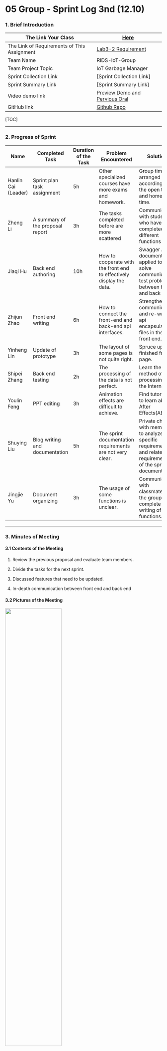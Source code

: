 # 05 Group - Sprint Log 3nd (12.10)

### 1. Brief Introduction

| **The Link Your Class**                     | [Here](https://bbs.csdn.net/forums/MUEE308FZU202201)         |
| ------------------------------------------- | ------------------------------------------------------------ |
| The Link of Requirements of This Assignment | [Lab3-2 Requirement](https://bbs.csdn.net/topics/610142480)  |
| Team Name                                   | RIDS-IoT-Group                                               |
| Team Project Topic                          | IoT Garbage Manager                                          |
| Sprint Collection Link                      | [Sprint Collection Link]                                     |
| Sprint Summary Link                         | [Sprint Summary Link]                                        |
| Video demo link                             | [Preview Demo](https://www.bilibili.com/video/BV1314y1J7Ea) and [Pervious Oral](https://www.bilibili.com/video/BV1jv4y1S7VQ/?share_source=copy_web&vd_source=c8936a3bacfd65375f9e88b3bb9a12ba) |
| GitHub link                                 | [Github Repo](https://github.com/613HandsomeBoys/EE308FZ-IoT-Garbage-Manager) |

[TOC]

-----

### 2. Progress of Sprint

| Name                | Completed Task                   | Duration of the Task | Problem Encountered                                          | Solution                                                     | Proportion |
| ------------------- | -------------------------------- | -------------------- | ------------------------------------------------------------ | ------------------------------------------------------------ | ---------- |
| Hanlin Cai (Leader) | Sprint plan task assignment      | 5h                   | Other specialized courses have more exams and homework.      | Group time is arranged according to the open test and homework time. | 120%       |
| Zheng Li            | A summary of the proposal report | 3h                   | The tasks completed before are more scattered                | Communicate with students who have completed different functions | 110%       |
| Jiaqi Hu            | Back end authoring               | 10h                  | How to cooperate with the front end to effectively display the data. | Swagger API document  is applied to solve communication test problem between front and back ends. | 105%       |
| Zhijun Zhao         | Front end writing                | 6h                   | How to connect the front-end and back-end api interfaces.    | Strengthen communication and re-write api encapsulation files in the front end. | 105%       |
| Yinheng Lin         | Update of prototype              | 3h                   | The layout of some pages is not quite right.                 | Spruce up the finished front page.                           | 100%       |
| Shipei Zhang        | Back end testing                 | 2h                   | The processing of the data is not perfect.                   | Learn the method of data processing on the Internet.         | 60%        |
| Youlin Feng         | PPT editing                      | 3h                   | Animation effects are difficult to achieve.                  | Find tutorials to learn about After Effects(AE).             | 100%       |
| Shuying Liu         | Blog writing and documentation   | 5h                   | The sprint documentation requirements are not very clear.    | Private chat with members to analyze the specific requirements and related requirements of the sprint document | 110%       |
| Jingjie Yu          | Document organizing              | 3h                   | The usage of some functions is unclear.                      | Communicate with classmates in the group and complete the writing of functions. | 100%       |



-----

### 3. Minutes of Meeting

#### 3.1 Contents of the Meeting

1. Review the previous proposal and evaluate team members.

2. Divide the tasks for the next sprint.

3. Discussed features that need to be updated.

4. In-depth communication between front end and back end

#### 3.2 Pictures of the Meeting

<left>
  <img src = "https://s1.ax1x.com/2022/12/08/z2mNFI.jpg" width = 60%>
</left>



-----

### 4. Development Process

#### 4.1 Check-in Records of Github

<left>
  <img src = "https://img-community.csdnimg.cn/images/69ee2b403ea8456380b480a83800e7e4.png" width = 80%>
</left>


#### 4.2 Screenshots of the Operation

The background picture of the front end is not completely set. Currently, the picture of the prototype is used for display.

![img](https://img-community.csdnimg.cn/images/5879e0edd1a6417a8fb2a079278f163f.png "#left")


![img](https://img-community.csdnimg.cn/images/196437d2b39944b8988e50fb2220e1fd.png "#left")


![img](https://img-community.csdnimg.cn/images/f1ee48ba643d4a35bebe38de10692b77.png "#left")


#### 4.3 Corresponding UML designs

This week's focus is on implementing the front end, located in the red box section of the general mind map, and based on the UML diagram below.
<left>
  <img src = "https://img-community.csdnimg.cn/images/131dc216d0a441a2ac1eb4a93ae84204.png" width = 70%>
</left>

<left>
  <img src = "https://img-community.csdnimg.cn/images/062038cbc26d499b99ee8c8d222838c2.png" width = 70%>
</left>

<left>
  <img src = "https://img-community.csdnimg.cn/images/1dbad2bd0132411c8948a396f0107d1b.png" width = 60%>
</left>


---

### 5. Introduction of Progress

#### 5.1 Progress of Development

The back-end has been basically written, the front-end has completed the basic interface connection, the next plan is to complete the front-end administrator mode, and page beautification.

#### 5.2 Burnout Diagram

![img](https://img-community.csdnimg.cn/images/b5c28199d49248dd91be1b4245a5b07b.png "#left")




***This blog is written by [Hanlin Cai](https://caihanlin.com).***